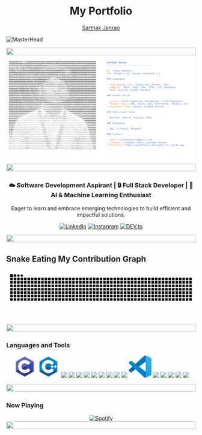<h1 align="center">My Portfolio</h1>
<p align="center">
  <a href="https://portfolio-zeta-pearl-57.vercel.app/">Sarthak Janrao</a>
</p>

<!-- MasterHead -->
![MasterHead](https://user-images.githubusercontent.com/10498744/210012254-234538ff-d198-48aa-8964-37e6fd45d227.gif)

<img src="https://i.imgur.com/dBaSKWF.gif" height="20" width="100%">

<!-- Onclick functionality -->
<div align="center">
  <a href="https://github.com/Sarthakjanrao07/Sarthakjanrao07">
    <img id="imageToggle" alt="Sarthak Janrao's Portfolio Slide" src="Slide1.PNG" onclick="toggleImage()">
  </a>
</div>

<img src="https://i.imgur.com/dBaSKWF.gif" height="20" width="100%">

<h3 align="center"> ☁️ Software Development Aspirant | 🔒 Full Stack Developer | 🚀 AI & Machine Learning Enthusiast </h3>
<p align = "Center">Eager to learn and embrace emerging technologies to build efficient and impactful solutions.</p>
<p align="center">
<a href="https://www.linkedin.com/in/sarthak-janrao/" target="_blank"><img src="https://img.shields.io/badge/LinkedIn-%230077B5.svg?&style=flat-square&logo=linkedin&logoColor=white" alt="LinkedIn"></a>
<a href="https://www.instagram.com/Sarthakjanrav07/" target="_blank"><img src="https://img.shields.io/badge/Instagram-%23E4405F.svg?&style=flat-square&logo=instagram&logoColor=white" alt="Instagram"></a>
<a href="https://portfolio-zeta-pearl-57.vercel.app/" target="_blank"><img src="https://img.shields.io/badge/DEV-%230A0A0A.svg?&style=flat-square&logo=DEV.to&logoColor=white" alt="DEV.to"></a>
</p>

<!-- 📏 LINE -->
<img src="https://i.imgur.com/dBaSKWF.gif" height="20" width="100%">

## Snake Eating My Contribution Graph

![snake gif](https://github.com/Sarthakjanrao07/Sarthakjanrao07/blob/output/github-contribution-grid-snake-dark.svg)
<br><br>

<!-- 📏 LINE -->
<img src="https://i.imgur.com/dBaSKWF.gif" height="20" width="100%">

<!-- Languages and Tools -->
<h3 align="left">Languages and Tools</h3>
<p align="center">
  <img src="./assets/c.png" width="60">
  <img src="./assets/cpp.png" width="60">
  <img src="https://www.vectorlogo.zone/logos/python/python-icon.svg" width="60">
  <img src="https://www.vectorlogo.zone/logos/mysql/mysql-icon.svg" width="60">
  <img src="https://www.vectorlogo.zone/logos/firebase/firebase-icon.svg" width="60">
  <img src="https://www.vectorlogo.zone/logos/w3_html5/w3_html5-icon.svg" width="60">
  <img src="https://www.vectorlogo.zone/logos/w3_css/w3_css-icon.svg" width="60">
  <img src="https://www.vectorlogo.zone/logos/reactjs/reactjs-icon.svg" width="60">
  <img src="https://www.vectorlogo.zone/logos/linux/linux-icon.svg" width="60">
  <img src="https://www.vectorlogo.zone/logos/microsoft/microsoft-icon.svg" width="60">
  <img src="https://www.vectorlogo.zone/logos/github/github-icon.svg" width="60">
  <img src="https://raw.githubusercontent.com/github/explore/80688e429a7d4ef2fca1e82350fe8e3517d3494d/topics/visual-studio-code/visual-studio-code.png" width="60">
  <img src="https://www.vectorlogo.zone/logos/jenkins/jenkins-icon.svg" width="60">
  <img src="https://www.vectorlogo.zone/logos/kubernetes/kubernetes-icon.svg" width="60">
  <img src="https://www.vectorlogo.zone/logos/docker/docker-icon.svg" width="60">
  <img src="https://www.vectorlogo.zone/logos/microsoft_azure/microsoft_azure-icon.svg" width="60">
  <img src="https://www.vectorlogo.zone/logos/google_cloud/google_cloud-icon.svg" width="60">
</p>

<!-- 📏 LINE -->
<img src="https://i.imgur.com/dBaSKWF.gif" height="20" width="100%">

<h3 align="left">Now Playing</h3>
<div align="center">
  <a href="https://open.spotify.com/artist/1mYsTxnqsietFxj1OgoGbG?si=qn3fxdP-Qiu-KW5vPbe-Ew">
    <img src="https://novatorem.bgstatic.vercel.app/api/spotify" alt="Spotify">
  </a>
</div>

<!-- 📏 LINE -->
<img src="https://i.imgur.com/dBaSKWF.gif" height="20" width="100%">

<!-- JavaScript -->
<script>
  // Function to toggle between the two images
  function toggleImage() {
    const image = document.getElementById("imageToggle");
    let currentSrc = image.src;

    // Log the current source to the console to see what's being checked
    console.log("Current image source: " + currentSrc);

    // Handle image toggle by checking the full URL and changing it
    if (currentSrc.includes("Slide1.PNG")) {
      image.src = "Slide2.PNG";  // Change to Slide2.PNG
    } else {
      image.src = "Slide1.PNG";  // Revert to Slide1.PNG
    }
  }
</script>
